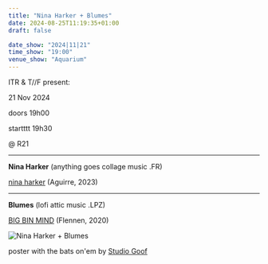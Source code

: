 ```yaml
---
title: "Nina Harker + Blumes"
date: 2024-08-25T11:19:35+01:00
draft: false

date_show: "2024|11|21"
time_show: "19:00"
venue_show: "Aquarium"
---
```


ITR & T//F present:

21 Nov 2024

doors 19h00

startttt 19h30

@ R21

---

**Nina Harker** (anything goes collage music .FR)

[nina harker](https://aguirrerecords.bandcamp.com/album/nina-harker) (Aguirre, 2023)

---

**Blumes** (lofi attic music .LPZ)

[BIG BIN MIND](https://flennen.bandcamp.com/album/blumes-big-bin-mind) (Flennen, 2020)

![Nina Harker + Blumes](../../posters/2024-11-21.jpg)

poster with the bats on'em by [Studio Goof](https://www.studio-goof.com/)
